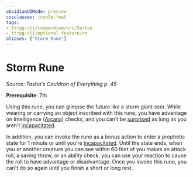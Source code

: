 ```yaml
---
obsidianUIMode: preview
cssclasses: json5e-feat
tags:
- ttrpg-cli/compendium/src/5e/tce
- ttrpg-cli/optional-feature/rn
aliases: ["Storm Rune"]
---
```

# Storm Rune
*Source: Tasha's Cauldron of Everything p. 45*  

**Prerequisite**: 7th

Using this rune, you can glimpse the future like a storm giant seer. While wearing or carrying an object inscribed with this rune, you have advantage on Intelligence ([Arcana](3-Mechanics/CLI/rules/skills.md#Arcana)) checks, and you can't be [surprised](3-Mechanics/CLI/rules/conditions.md#Surprised) as long as you aren't [incapacitated](3-Mechanics/CLI/rules/conditions.md#Incapacitated).

In addition, you can invoke the rune as a bonus action to enter a prophetic state for 1 minute or until you're [incapacitated](3-Mechanics/CLI/rules/conditions.md#Incapacitated). Until the state ends, when you or another creature you can see within 60 feet of you makes an attack roll, a saving throw, or an ability check, you can use your reaction to cause the roll to have advantage or disadvantage. Once you invoke this rune, you can't do so again until you finish a short or long rest.